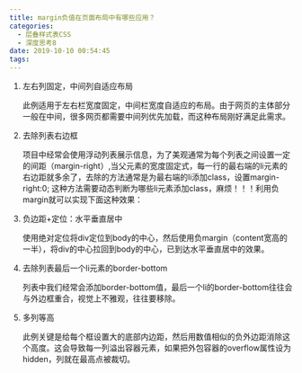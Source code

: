 ```yaml
---
title: margin负值在页面布局中有哪些应用？
categories:
  - 层叠样式表CSS
  - 深度思考8
date: 2019-10-10 00:54:45
tags:
---
```

1. 左右列固定，中间列自适应布局 

   此例适用于左右栏宽度固定，中间栏宽度自适应的布局。由于网页的主体部分一般在中间，很多网页都需要中间列优先加载，而这种布局刚好满足此需求。
2. 去除列表右边框 

   项目中经常会使用浮动列表展示信息，为了美观通常为每个列表之间设置一定的间距（margin-right）,当父元素的宽度固定式，每一行的最右端的li元素的右边距就多余了，去除的方法通常是为最右端的li添加class，设置margin-right:0; 这种方法需要动态判断为哪些li元素添加class，麻烦！！！利用负margin就可以实现下面这种效果：
3. 负边距+定位：水平垂直居中 

   使用绝对定位将div定位到body的中心，然后使用负margin（content宽高的一半），将div的中心拉回到body的中心，已到达水平垂直居中的效果。
4. 去除列表最后一个li元素的border-bottom 

   列表中我们经常会添加border-bottom值，最后一个li的border-bottom往往会与外边框重合，视觉上不雅观，往往要移除。
5. 多列等高 

   此例关键是给每个框设置大的底部内边距，然后用数值相似的负外边距消除这个高度。这会导致每一列溢出容器元素，如果把外包容器的overflow属性设为hidden，列就在最高点被裁切。
